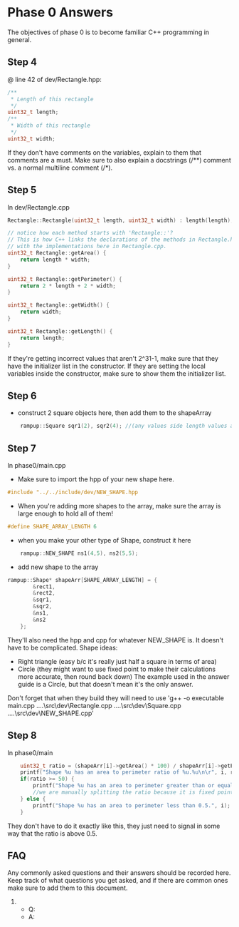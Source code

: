# Phase 0 Answers
The objectives of phase 0 is to become familiar C++ programming in general.

## Step 4
@ line 42 of dev/Rectangle.hpp: 
```cpp
/**
 * Length of this rectangle
 */
uint32_t length;
/**
 * Width of this rectangle
 */
uint32_t width;
```
If they don't have comments on the variables, explain to them that comments are a must.
Make sure to also explain a docstrings (/**) comment vs. a normal multiline comment (/*).

## Step 5
In dev/Rectangle.cpp
```cpp
Rectangle::Rectangle(uint32_t length, uint32_t width) : length(length), width(width) {}

// notice how each method starts with 'Rectangle::'?
// This is how C++ links the declarations of the methods in Rectangle.hpp
// with the implementations here in Rectangle.cpp.
uint32_t Rectangle::getArea() {
    return length * width;
}

uint32_t Rectangle::getPerimeter() {
    return 2 * length + 2 * width;
}

uint32_t Rectangle::getWidth() {
    return width;
}

uint32_t Rectangle::getLength() {
    return length;
}
```
If they're getting incorrect values that aren't 2^31-1, make sure that they have the initializer list in the constructor.
If they are setting the local variables inside the constructor, make sure to show them the initializer list.

## Step 6
- construct 2 square objects here, then add them to the shapeArray
```cpp
    rampup::Square sqr1(2), sqr2(4); //(any values side length values are fine)
```

## Step 7
In phase0/main.cpp
- Make sure to import the hpp of your new shape here.
```cpp
#include "../../include/dev/NEW_SHAPE.hpp
```
- When you're adding more shapes to the array, make sure the array is large enough to hold all of them!
```cpp
#define SHAPE_ARRAY_LENGTH 6
```

- when you make your other type of Shape, construct it here
```cpp
    rampup::NEW_SHAPE ns1(4,5), ns2(5,5);
```
- add new shape to the array
```cpp
rampup::Shape* shapeArr[SHAPE_ARRAY_LENGTH] = {
        &rect1,
        &rect2,
        &sqr1,
        &sqr2,
        &ns1,
        &ns2
    };
```

They'll also need the hpp and cpp for whatever NEW_SHAPE is. It doesn't have to be complicated.
Shape ideas:
- Right triangle (easy b/c it's really just half a square in terms of area)
- Circle (they might want to use fixed point to make their calculations more accurate, then round back down)
The example used in the answer guide is a Circle, but that doesn't mean it's the only answer.

Don't forget that when they build they will need to use 
'g++ -o executable main.cpp ..\..\src\dev\Rectangle.cpp ..\..\src\dev\Square.cpp ..\..\src\dev\NEW_SHAPE.cpp'

## Step 8
In phase0/main
```cpp
    uint32_t ratio = (shapeArr[i]->getArea() * 100) / shapeArr[i]->getPerimeter();
    printf("Shape %u has an area to perimeter ratio of %u.%u\n\r", i, ratio/100, ratio%100);
    if(ratio >= 50) {
        printf("Shape %u has an area to perimeter greater than or equal to 0.5.", i);
        //we are manually splitting the ratio because it is fixed point.
    } else {
        printf("Shape %u has an area to perimeter less than 0.5.", i);
    }
```
They don't have to do it exactly like this, they just need to signal in some way that the ratio is above 0.5.

## FAQ
Any commonly asked questions and their answers should be recorded here. Keep track of what questions
you get asked, and if there are common ones make sure to add them to this document.

1.
   - Q: 
   - A: 
